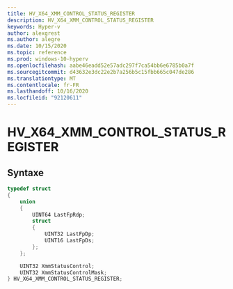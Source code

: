 ```yaml
---
title: HV_X64_XMM_CONTROL_STATUS_REGISTER
description: HV_X64_XMM_CONTROL_STATUS_REGISTER
keywords: Hyper-v
author: alexgrest
ms.author: alegre
ms.date: 10/15/2020
ms.topic: reference
ms.prod: windows-10-hyperv
ms.openlocfilehash: aabe46eadd52e57adc297f7ca54bb6e6785b0a7f
ms.sourcegitcommit: d43632e3dc22e2b7a256b5c15fbb665c047de286
ms.translationtype: MT
ms.contentlocale: fr-FR
ms.lasthandoff: 10/16/2020
ms.locfileid: "92120611"
---
```

# <a name="hv_x64_xmm_control_status_register"></a>HV_X64_XMM_CONTROL_STATUS_REGISTER

## <a name="syntax"></a>Syntaxe

```c
typedef struct
{
    union
    {
        UINT64 LastFpRdp;
        struct
        {
            UINT32 LastFpDp;
            UINT16 LastFpDs;
        };
    };

    UINT32 XmmStatusControl;
    UINT32 XmmStatusControlMask;
} HV_X64_XMM_CONTROL_STATUS_REGISTER;
 ```
